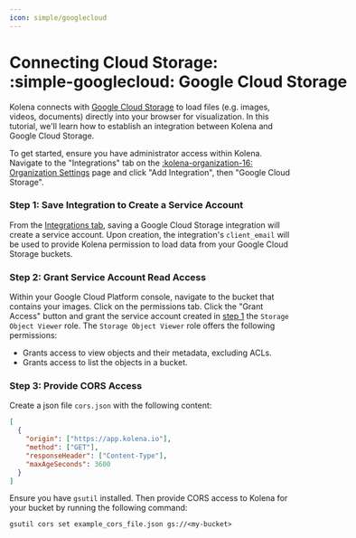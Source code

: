 ```yaml
---
icon: simple/googlecloud
---
```


# Connecting Cloud Storage: <nobr>:simple-googlecloud: Google Cloud Storage</nobr>

Kolena connects with [Google Cloud Storage](https://cloud.google.com/storage) to load files (e.g. images, videos,
documents) directly into your browser for visualization. In this tutorial, we'll learn how to establish an integration
between Kolena and Google Cloud Storage.

To get started, ensure you have administrator access within Kolena.
Navigate to the "Integrations" tab on the
[:kolena-organization-16: Organization Settings](https://app.kolena.io/redirect/organization?tab=integrations)
page and click "Add Integration", then "Google Cloud Storage".

### Step 1: Save Integration to Create a Service Account

From the [Integrations tab](https://app.kolena.io/redirect/organization?tab=integrations), saving a Google Cloud Storage
integration will create a service account.
Upon creation, the integration's `client_email` will be used to provide
Kolena permission to load data from your Google Cloud Storage buckets.

### Step 2: Grant Service Account Read Access

Within your Google Cloud Platform console, navigate to the bucket that contains your images.
Click on the permissions tab.
Click the "Grant Access" button and grant the service account created in
[step 1](#step-1-save-integration-to-create-a-service-account) the `Storage Object Viewer` role.
The `Storage Object Viewer` role offers the following permissions:

- Grants access to view objects and their metadata, excluding ACLs.
- Grants access to list the objects in a bucket.

### Step 3: Provide CORS Access

Create a json file `cors.json` with the following content:

```json
[
  {
    "origin": ["https://app.kolena.io"],
    "method": ["GET"],
    "responseHeader": ["Content-Type"],
    "maxAgeSeconds": 3600
  }
]
```

Ensure you have `gsutil` installed.
Then provide CORS access to Kolena for your bucket by running the following command:

```
gsutil cors set example_cors_file.json gs://<my-bucket>
```
